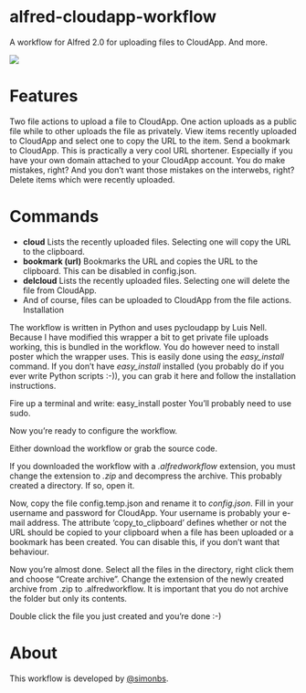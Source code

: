 alfred-cloudapp-workflow
========================

A workflow for Alfred 2.0 for uploading files to CloudApp. And more.

![](http://f.cl.ly/items/2U1V3K1O1a0k401Y0u3Z/alfred-cloudapp-workflow.png)

Features
===

Two file actions to upload a file to CloudApp. One action uploads as a public file while to other uploads the file as privately.
View items recently uploaded to CloudApp and select one to copy the URL to the item.
Send a bookmark to CloudApp. This is practically a very cool URL shortener. Especially if you have your own domain attached to your CloudApp account.
You do make mistakes, right? And you don’t want those mistakes on the interwebs, right? Delete items which were recently uploaded. 

Commands
===
- **cloud** Lists the recently uploaded files. Selecting one will copy the URL to the clipboard.
- **bookmark (url)** Bookmarks the URL and copies the URL to the clipboard. This can be disabled in config.json.
- **delcloud** Lists the recently uploaded files. Selecting one will delete the file from CloudApp.
- And of course, files can be uploaded to CloudApp from the file actions.
Installation

The workflow is written in Python and uses pycloudapp by Luis Nell. Because I have modified this wrapper a bit to get private file uploads working, this is bundled in the workflow. You do however need to install poster which the wrapper uses. This is easily done using the *easy_install* command. If you don’t have *easy_install* installed (you probably do if you ever write Python scripts :-)), you can grab it here and follow the installation instructions.

Fire up a terminal and write:
	easy_install poster
You’ll probably need to use sudo.

Now you’re ready to configure the workflow.

Either download the workflow or grab the source code.

If you downloaded the workflow with a *.alfredworkflow* extension, you must change the extension to *.zip* and decompress the archive. This probably created a directory. If so, open it.

Now, copy the file config.temp.json and rename it to *config.json*. Fill in your username and password for CloudApp. Your username is probably your e-mail address.
The attribute ‘copy_to_clipboard’ defines whether or not the URL should be copied to your clipboard when a file has been uploaded or a bookmark has been created. You can disable this, if you don’t want that behaviour.

Now you’re almost done. Select all the files in the directory, right click them and choose “Create archive”. Change the extension of the newly created archive from .zip to .alfredworkflow. It is important that you do not archive the folder but only its contents.

Double click the file you just created and you’re done :-)

About
===
This workflow is developed by [@simonbs](http://twitter.com/simonbs).